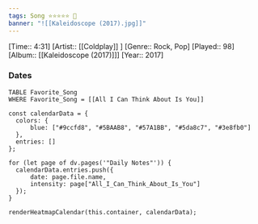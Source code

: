 ```yaml
---
tags: Song ⭐⭐⭐⭐⭐ 💛
banner: "![[Kaleidoscope (2017).jpg]]"
---
```

[Time:: 4:31]
[Artist:: [[Coldplay]] ]
[Genre:: Rock, Pop]
[Played:: 98]
[Album:: [[Kaleidoscope (2017)]]]
[Year:: 2017]
### Dates
````dataview
TABLE Favorite_Song
WHERE Favorite_Song = [[All I Can Think About Is You]]
````

  ```dataviewjs
const calendarData = { 
	colors: { 
		blue: ["#9ccfd8", "#5BAAB8", "#57A1BB", "#5da8c7", "#3e8fb0"] 
	}, 
	entries: [] 
}; 

for (let page of dv.pages('"Daily Notes"')) { 
	calendarData.entries.push({ 
		date: page.file.name, 
		intensity: page["All_I_Can_Think_About_Is_You"]
	}); 
} 

renderHeatmapCalendar(this.container, calendarData);
```
